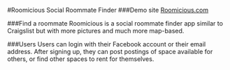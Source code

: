 #Roomicious Social Roommate Finder
###Demo site
[Roomicious.com](http://www.roomicious.com)

###Find a roommate
Roomicious is a social roommate finder app similar to Craigslist but with more pictures and much more map-based.

###Users
Users can login with their Facebook account or their email address. After signing up, they can post postings of space available for others, or find other spaces to rent for themselves.